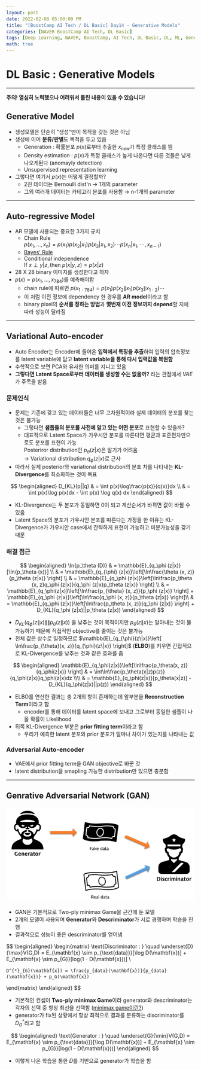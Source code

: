 ```yaml
---
layout: post
date: 2022-02-08 05:00:00 PM
title: "[BoostCamp AI Tech / DL Basic] Day14 - Generative Models"
categories: [NAVER BoostCamp AI Tech, DL Basic]
tags: [Deep Learning, NAVER, BoostCamp, AI Tech, DL Basic, DL, ML, Generative Model]
math: true
---
```

# DL Basic : Generative Models

---

**주의! 열심히 노력했으나 어려워서 틀린 내용이 있을 수 있습니다!**

## Generative Model

- 생성모델은 단순히 "생성"만이 목적을 갖는 것은 아님
- 생성에 이어 **분류/판별**도 목적을 두고 있음
  - Generation : 확률분포 $p(x)$로부터 추출한 $x_{new}$가 특정 클래스를 띔
  - Density estimation : $p(x)$가 특정 클래스가 높게 나온다면 다른 것들은 낮게 나오게된다 (anomayly detection)
  - Unsupervised representation learning
- 그렇다면 여기서 $p(x)$는 어떻게 결정할까?
  - 2진 데이터는 Bernoulli dist'n $\rightarrow$ 1개의 parameter
  - 그외 여러개 데이터는 카테고리 분포를 사용함 $\rightarrow$ n-1개의 parameter

---

## Auto-regressive Model

- AR 모델에 사용되는 중요한 3가지 규치
  - Chain Rule  
    $p(x_1, ..., x_n) = p(x_1)p(x_2|x_1)p(x_3|x_1,x_2)\cdots p(x_n|x_1,\cdots ,x_{n-1})$
  - [Bayes' Rule](https://cow-coding.github.io/posts/day4_3_bayesian/#베이즈-정리)
  - Conditional independence  
    $\text{If } x \perp y | z, \text{then } p(x|y,z) = p(x|z)$
- 28 X 28 binary 이미지를 생성한다고 하자
- $p(x) = p(x_1, ..., x_{784})$를 예측해야함
  - chain rule에 따르면 $p(x_{1:784}) = p(x_1)p(x_2\|x_1)p(x_3\|x_{1:2})\cdots$
  - 이 처럼 이전 정보에 dependency 한 경우를 **AR model**이라고 함
  - binary pixel의 **순서를 정하는 방법**과 **몇번재 이전 정보까지 depend**할 지에 따라 성능이 달라짐
  
---

## Variational Auto-encoder

- Auto Encoder는 Encoder에 들어온 **입력에서 특징을 추출**하여 입력의 압축정보를 latent variable에 담고 **latent variable을 통해 다시 입력값을 복원함**
- 수학적으로 보면 PCA와 유사한 의미를 지니고 있음
- **그렇다면 Latent Space로부터 데이터를 생성할 수는 없을까?** 라는 관점에서 *VAE*가 주목을 받음

### 문제인식

- 문제는 기존에 갖고 있는 데이터들은 너무 고차원적이라 실제 데이터의 분포를 찾는 것은 불가능
  - 그렇다면 **샘플들의 분포를 사전에 알고 있는 어떤 분포**로 표현할 수 있을까?
  - 대표적으로 Latent Space가 가우시안 분포를 따른다면 평균과 표준편차만으로도 분포를 표현이 가능  
  Posteriror distribution인 $p_{\theta}(z|x)$은 알기가 어려움  
  $\rightarrow$ Variational distribution $q_\phi(z|x)$로 근사
- 따라서 실제 posterior와 variational distribution의 분포 차를 나타내는 **KL-Divergence**를 최소화하는 것이 목표

$$
\begin{aligned}
    D_{KL}(p||q) & = \int p(x)\log\frac{p(x)}{q(x)}dx \\
    & = \int p(x)\log p(x)dx - \int p(x) \log q(x) dx
\end{aligned}
$$

- KL-Divergence는 두 분포가 동일하면 0이 되고 계산순서가 바뀌면 값이 바뀔 수 있음
- Latent Space의 분포가 가우시안 분포를 따른다는 가정을 한 이유는 KL-Divergence가 가우시안 case에서 간략하게 표현이 가능하고 미분가능성을 갖기 때문

### 해결 접근

$$
\begin{aligned}
    \ln{p_\theta (D)} & = \mathbb{E}_{q_\phi (z|x)}[\ln{p_\theta (x)}] \\
    & = \mathbb{E}_{q_{\phi} (z|x)}\left[\ln\frac{\theta (x, z)}{p_\theta (z|x)} \right]  \\
    & = \mathbb{E}_{q_\phi (z|x)}\left[\ln\frac{p_\theta (x, z)q_\phi (z|x)}{q_\phi (z|x)p_\theta (z|x)} \right] \\
    & = \mathbb{E}_{q_\phi(z|x)}\left[\ln\frac{p_{\theta} (x, z)}{p_\phi (z|x)} \right] + \mathbb{E}_{q_\phi (z|x)}\left[\ln\frac{q_\phi (x, z)}{p_\theta (z|x)} \right]\\
    & = \mathbb{E}_{q_\phi (z|x)}\left[\ln\frac{p_\theta (x, z)}{q_\phi (z|x)} \right] + D_{KL}(q_\phi (z|x)||p_\theta (z|x))
\end{aligned}
$$

- $D_{KL}(q_\phi(z\|x)\|\|p_\theta(z\|x))$ 을 낮추는 것이 목적이지만 $p_\theta(z\|x)$는 알아내는 것이 불가능하기 때문에 직접적인 objective를 줄이는 것은 불가능
- 전체 값은 상수로 일정하므로 $\mathbb{E}_{q_{\phi}(z\|x)}\left[ \ln\frac{p_{\theta}(x, z)}{q_{\phi}(z\|x)} \right]$ (**ELBO**)를 키우면 간접적으로 KL-Divergence를 낮추는 것과 같은 효과를 줌

$$
\begin{aligned}
    \mathbb{E}_{q_\phi(z|x)}\left[\ln\frac{p_\theta(x, z)}{q_\phi(z|x)} \right] & = \int\ln\frac{p_\theta(x|z)p(z)}{q_\phi(z|x)}q_\phi(z|x)dz \\\\
    & = \mathbb{E}_{q_\phi(z|x)}[p_\theta(x|z)] - D_{KL}(q_\phi(z|x)||p(z))
\end{aligned}
$$

- ELBO를 연산한 결과는 총 2개의 항이 존재하는데 앞부분을 **Reconstruction Term**이라고 함
  - encoder를 통해 데이터를 latent space에 보내고 그로부터 동일한 샘플이 나올 확률이 Likelihood
- 뒤쪽 KL-Divergence 부분은 **prior fitting term**이라고 함
  - 우리가 예측한 latent 분포와 prior 분포가 얼마나 차이가 있는지를 나타내는 값

### Adversarial Auto-encoder

- VAE에서 prior fitting term을 GAN objective로 바꾼 것
- latent distribution을 smapling 가능한 distribution만 있으면 충분함

---

## Genrative Adversarial Network (GAN)

![](/image/boostcamp/dlbasic/cnn/gan.png)

- GAN은 기본적으로 Two-ply minimax Game을 근간에 둔 모델
- 2개의 모델이 사용되며 **Generator**와 **Descriminator**가 서로 경쟁하며 학습을 진행
- 결과적으로 성능이 좋은 descriminator를 얻어냄

$$
\begin{aligned}
\begin{matrix}
    \text{Discriminator : } \quad
    \underset{D}{\max}V(G,D) = E_{\mathbf{x} \sim p_{\text{data}}}[\log D(\mathbf{x})] + E_{\mathbf{x} \sim p_{G}}[log(1 - D(\mathbf{x}))] \\

    D^{*}_{G}(\mathbf{x}) = \frac{p_{data}(\mathbf{x})}{p_{data}(\mathbf{x})} + p_G(\mathbf{x})
\end{matrix}
\end{aligned}
$$

- 기본적인 컨셉이 **Two-ply minimax Game**이라 generator와 descriminator는 각자의 선택 중 항상 최선을 선택함 ([minimax game이란?](https://www.youtube.com/watch?v=STjW3eH0Cik&t=2s))
- generator가 fix된 상황에서 항상 최적으로 결과를 분류하는 discriminator를 $D^{*}_{G}$라고 함

$$
\begin{aligned}
    \text{Generator : } \quad
    \underset{G}{\min}V(G,D) = E_{\mathbf{x} \sim p_{\text{data}}}[\log D(\mathbf{x})] + E_{\mathbf{x} \sim p_{G}}[log(1 - D(\mathbf{x}))]
\end{aligned}
$$    

- 이렇게 나온 학습을 통한 $D$를 기반으로 generator가 학습을 함